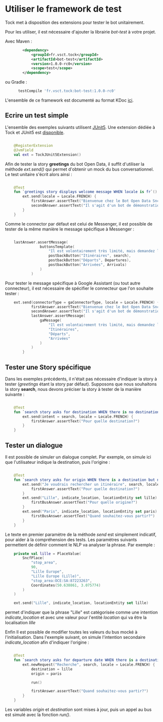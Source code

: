 # Utiliser le framework de test

Tock met à disposition des extensions pour tester le bot unitairement.

Pour les utiliser, il est nécessaire d'ajouter la librairie *bot-test* à votre projet.

Avec Maven :

```xml
        <dependency>
            <groupId>fr.vsct.tock</groupId>
            <artifactId>bot-test</artifactId>
            <version>1.0.0-rc0</version>
            <scope>test</scope>
        </dependency>
```

ou Gradle :

```gradle
      testCompile 'fr.vsct.tock:bot-test:1.0.0-rc0'
``` 

L'ensemble de ce framework est documenté au format KDoc [ici](../dokka/tock/fr.vsct.tock.bot.test).

## Ecrire un test simple

L'ensemble des exemples suivants utilisent [JUnit5](https://junit.org/junit5/). 
Une extension dédiée à Tock et JUnit5 est [disponible](../dokka/tock/fr.vsct.tock.bot.test.junit/-tock-j-unit5-extension/index.html).

```kotlin

    @RegisterExtension
    @JvmField
    val ext = TockJUnit5Extension()
```


Afin de tester la story **greetings** du bot Open Data, il suffit d'utiliser la méthode *ext.send()*
 qui permet d'obtenir un mock du bus conversationnel. Le test unitaire s'écrit alors ainsi :   

```kotlin

    @Test
    fun `greetings story displays welcome message WHEN locale is fr`() {
        ext.send(locale = Locale.FRENCH) {
            firstAnswer.assertText("Bienvenue chez le Bot Open Data Sncf! :)")
            secondAnswer.assertText("Il s'agit d'un bot de démonstration du framework Tock : https://github.com/voyages-sncf-technologies/tock")
        }
    }
```

Comme le connector par défaut est celui de Messenger, il est possible de tester de la même manière le message spécifique à Messenger : 

```kotlin

    lastAnswer.assertMessage(
                buttonsTemplate(
                    "Il est volontairement très limité, mais demandez lui un itinéraire ou les départs à partir d'une gare et constatez le résultat! :)",
                    postbackButton("Itinéraires", search),
                    postbackButton("Départs", Departures),
                    postbackButton("Arrivées", Arrivals)
                )
            )
```

Pour tester le message spécifique à Google Assistant (ou tout autre connecteur),
 il est nécessaire de spécifier le connecteur que l'on souhaite tester :
 
```kotlin
    ext.send(connectorType = gaConnectorType, locale = Locale.FRENCH) {
            firstAnswer.assertText("Bienvenue chez le Bot Open Data Sncf! :)")
            secondAnswer.assertText("Il s'agit d'un bot de démonstration du framework Tock : https://github.com/voyages-sncf-technologies/tock")
            lastAnswer.assertMessage(
                gaMessage(
                    "Il est volontairement très limité, mais demandez lui un itinéraire ou les départs à partir d'une gare et constatez le résultat! :)",
                    "Itinéraires",
                    "Départs",
                    "Arrivées"
                )
            )
        }
```

## Tester une Story spécifique

Dans les exemples précédents, il n'était pas nécessaire d'indiquer la story à tester (*greetings* étant la story par défaut).
Supposons que nous souhaitons la story **search**, nous devons préciser la story à tester de la manière suivante  : 


```kotlin

    @Test
    fun `search story asks for destination WHEN there is no destination in context`() {
        ext.send(intent = search, locale = Locale.FRENCH) {
            firstAnswer.assertText("Pour quelle destination?")
        }
    }

```

## Tester un dialogue

Il est possible de simuler un dialogue complet. Par exemple, on simule ici que l'utilisateur indique la destination, puis l'origine :

```kotlin

    @Test
    fun `search story asks for origin WHEN there is a destination but no origin in context`() {
        ext.send("Je voudrais rechercher un itinéraire", search, locale = Locale.FRENCH) {
            firstAnswer.assertText("Pour quelle destination?")
        }
        ext.send("Lille", indicate_location, locationEntity set lille) {
            firstBusAnswer.assertText("Pour quelle origine?")
        }
        ext.send("Paris", indicate_location, locationEntity set paris) {
            firstBusAnswer.assertText("Quand souhaitez-vous partir?")
        }
    }
``` 

Le texte en premier paramètre de la méthode *send* est simplement indicatif, pour aider à la compréhension des tests.
Les paramètres suivants permettent de définir comment le NLP va analyser la phrase.
Par exemple : 

```kotlin
    private val lille = PlaceValue(
        SncfPlace(
            "stop_area",
            90,
            "Lille Europe",
            "Lille Europe (Lille)",
            "stop_area:OCE:SA:87223263",
            Coordinates(50.638861, 3.075774)
        )
    )

    ext.send("Lille", indicate_location, locationEntity set lille)
```

permet d'indiquer que la phrase "Lille" est catégorisée comme une intention *indicate_location* et avec une valeur 
pour l'entité *location* qui va être la localisation *lille*

Enfin Il est possible de modifier toutes les valeurs du bus mocké à l'initialisation. Dans l'exemple suivant, on simule l'intention secondaire *indicate_location*
afin d'indiquer l'origine : 

```kotlin

    @Test
    fun `search story asks for departure date WHEN there is a destination and an origin but no departure date in context`() {
        ext.newRequest("Recherche", search, locale = Locale.FRENCH) {
            destination = lille
            origin = paris

            run()

            firstAnswer.assertText("Quand souhaitez-vous partir?")
        }
    }
```  

Les variables *origin* et *destination* sont mises à jour, puis un appel au bus est simulé avec la fonction *run()*. 